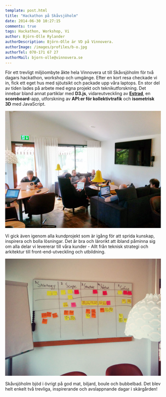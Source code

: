 ```yaml
---
template: post.html
title: "Hackathon på Skåvsjöholm"
date: 2014-06-30 10:27:15 
comments: true
tags: Hackathon, Workshop, Vi
author: Björn-Olle Rylander
authorDescription: Björn-Olle är VD på Vinnovera.
authorImage: /images/profiles/b-o.jpg
authorTel: 070-171 67 27
authorMail: bjorn-olle@vinnovera.se
---
```

För ett trevligt miljöombyte åkte hela Vinnovera ut till Skåvsjöholm för två dagars hackathon, workshop och umgänge.<!--more--> Efter en kort resa checkade vi in, fick ett eget hus med sjöutsikt och packade upp våra laptops. En stor del av tiden lades på arbete med egna projekt och teknikutforskning. Det innebar bland annat partiklar med **D3.js**, vidareutveckling av **[Estrad][0]**, en **scoreboard**-app, utforskning av **API:er för kollektivtrafik** och **isometrisk 3D** med JavaScript.

![Hacking][00]

Vi gick även igenom alla kundprojekt som är igång för att sprida kunskap, inspirera och bolla lösningar. Det är bra och lärorikt att ibland påminna sig om alla delar vi levererar till våra kunder - Allt från teknisk strategi och arkitektur till front-end-utveckling och utbildning.

![Workshop][01]

Skåvsjöholm bjöd i övrigt på god mat, biljard, boule och bubbelbad. Det blev helt enkelt två trevliga, inspirerande och avslappnande dagar i skärgården!

[0]: https://github.com/Vinnovera/estrad

[00]: /images/content/posts/hackathon-pa-skavsjoholm/hacking.jpg
[01]: /images/content/posts/hackathon-pa-skavsjoholm/workshop.jpg